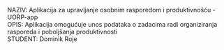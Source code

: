 NAZIV: Aplikacija za upravljanje osobnim rasporedom i produktivnošću - UORP-app  
OPIS: Aplikacija omogućuje unos podataka o zadacima radi organiziranja rasporeda i poboljšanja produktivnosti  
STUDENT: Dominik Roje  

